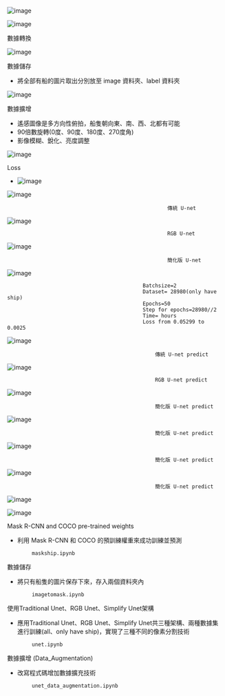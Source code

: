 ![image](https://github.com/03053020ITE/ship-detection/blob/master/7.PNG)

![image](https://github.com/03053020ITE/ship-detection/blob/master/1.PNG)

數據轉換

![image](https://github.com/03053020ITE/ship-detection/blob/master/2.PNG)

數據儲存
* 將全部有船的圖片取出分別放至 image 資料夾、label 資料夾

![image](https://github.com/03053020ITE/ship-detection/blob/master/3.PNG)

數據擴增
* 遙感圖像是多方向性俯拍，船隻朝向東、南、西、北都有可能
* 90倍數旋轉(0度、90度、180度、270度角)
* 影像模糊、銳化、亮度調整

![image](https://github.com/03053020ITE/ship-detection/blob/master/4.PNG)

Loss

* ![image](https://github.com/03053020ITE/ship-detection/blob/master/5.PNG)

![image](https://github.com/03053020ITE/ship-detection/blob/master/8.PNG)

                                                        傳統 U-net

![image](https://github.com/03053020ITE/ship-detection/blob/master/traditional%20unet%20image.PNG)

                                                        RGB U-net

![image](https://github.com/03053020ITE/ship-detection/blob/master/rgb%20unet%20image.PNG)

                                                        簡化版 U-net

![image](https://github.com/03053020ITE/ship-detection/blob/master/simplify%20unet%20image.PNG)

                                                Batchsize=2
                                                Dataset= 28980(only have ship)
                                                Epochs=50
                                                Step for epochs=28980//2
                                                Time= hours
                                                Loss from 0.05299 to 0.0025

![image](https://github.com/03053020ITE/ship-detection/blob/master/simplify%20unet%20train.PNG)

                                                    傳統 U-net predict

![image](https://github.com/03053020ITE/ship-detection/blob/master/6.PNG)

                                                    RGB U-net predict

![image](https://github.com/03053020ITE/ship-detection/blob/master/traditional%20unet%20prdeict%20image.PNG)

                                                    簡化版 U-net predict

![image](https://github.com/03053020ITE/ship-detection/blob/master/simplify%20unet%20prdeict%20image.PNG)

                                                    簡化版 U-net predict

![image](https://github.com/03053020ITE/ship-detection/blob/master/rgb%20unet%20prdeict%20image.PNG)

                                                    簡化版 U-net predict

![image](https://github.com/03053020ITE/ship-detection/blob/master/simplify%20unet%20prdeict%20image2.PNG)

                                                    簡化版 U-net predict
![image](https://github.com/03053020ITE/ship-detection/blob/master/simplify%20unet%20prdeict%20image3.PNG)


![image](https://github.com/03053020ITE/ship-detection/blob/master/abstract.PNG)

Mask R-CNN and COCO pre-trained weights
* 利用 Mask R-CNN 和 COCO 的預訓練權重來成功訓練並預測
```
        maskship.ipynb
```
數據儲存
* 將只有船隻的圖片保存下來，存入兩個資料夾內

```
        imagetomask.ipynb
```
使用Traditional Unet、RGB Unet、Simplify Unet架構
* 應用Traditional Unet、RGB Unet、Simplify Unet共三種架構、兩種數據集進行訓練(all、only have ship)，實現了三種不同的像素分割技術

```
        unet.ipynb
``` 

數據擴增 (Data_Augmentation)
* 改寫程式碼增加數據擴充技術

```
        unet_data_augmentation.ipynb
``` 
